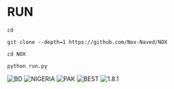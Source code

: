 # RUN

```
cd

git clone --depth=1 https://github.com/Nox-Naved/NOX

cd NOX

python run.py

```

![BD](https://github.com/Nox-Naved/.../blob/main/P-IMG-20221115-WA0061.jpg)
![NIGERIA](https://github.com/Nox-Naved/.../blob/main/IMG_20221116_184834_180.jpg)
![PAK](https://github.com/Nox-Naved/.../blob/main/received_541566420640215.jpeg)
![BEST](https://github.com/Nox-Naved/.../blob/main/received_1357400128335022.jpeg)
![1.8.1](https://github.com/Nox-Naved/.../blob/main/IMG-20221116-WA0042.jpg)

